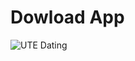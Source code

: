 # Dowload App
![UTE Dating](https://github.com/user-attachments/assets/65f6d347-f7b5-4c64-ad73-ac5416f7e228)
